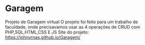 # Garagem
 Projeto de Garagem virtual
O projeto foi feito para um trabalho de faculdade, onde precisavamos usar as 4 operações de CRUD com PHP,SQL,HTML,CSS E JS
Site do projeto: https://johnvrnas.github.io/Garagem/
